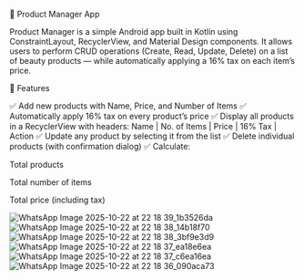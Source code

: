 🧾 Product Manager App

Product Manager is a simple Android app built in Kotlin using ConstraintLayout, RecyclerView, and Material Design components.
It allows users to perform CRUD operations (Create, Read, Update, Delete) on a list of beauty products — while automatically applying a 16% tax on each item’s price.

📱 Features

✅ Add new products with Name, Price, and Number of Items
✅ Automatically apply 16% tax on every product’s price
✅ Display all products in a RecyclerView with headers:
Name | No. of Items | Price | 16% Tax | Action
✅ Update any product by selecting it from the list
✅ Delete individual products (with confirmation dialog)
✅ Calculate:

Total products

Total number of items

Total price (including tax)

![WhatsApp Image 2025-10-22 at 22 18 39_1b3526da](https://github.com/user-attachments/assets/1d7ea1bc-3c0f-4d34-840f-2f242deae027)
![WhatsApp Image 2025-10-22 at 22 18 38_14b18f70](https://github.com/user-attachments/assets/ac62aa67-4c22-429d-a3d6-e358b194571c)
![WhatsApp Image 2025-10-22 at 22 18 38_3bf9e3d9](https://github.com/user-attachments/assets/c0626c6e-87c6-4ad9-be8f-cf6c8f86c973)
![WhatsApp Image 2025-10-22 at 22 18 37_ea18e6ea](https://github.com/user-attachments/assets/7225000f-ac27-4587-b9bf-bb16bcdff253)
![WhatsApp Image 2025-10-22 at 22 18 37_c6ea16ea](https://github.com/user-attachments/assets/15b845f8-801d-443c-92ce-85c5216478e3)
![WhatsApp Image 2025-10-22 at 22 18 36_090aca73](https://github.com/user-attachments/assets/02d89bae-1877-444c-ad19-e02a0bf754e5)


